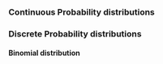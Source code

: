 ---
---

### Continuous Probability distributions

### Discrete Probability distributions
#### Binomial distribution
